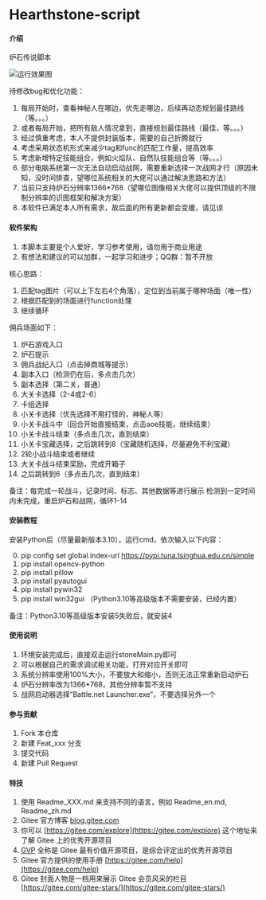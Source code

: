 # Hearthstone-script

#### 介绍
炉石传说脚本

![运行效果图](https://images.gitee.com/uploads/images/2021/1106/230520_39c51f67_9929826.png "QQ拼音截图20211106230402.png")

待修改bug和优化功能：
1. 每局开始时，查看神秘人在哪边，优先走哪边，后续再动态规划最佳路线（等。。。）
2. 或者每局开始，把所有敌人情况拿到，直接规划最佳路线（最佳，等。。。）
3. 经过慎重考虑，本人不提供封装版本，需要的自己折腾就行
4. 考虑采用状态机形式来减少tag和func的匹配工作量，提高效率
5. 考虑新增特定技能组合，例如火焰队、自然队技能组合等（等。。。）
6. 部分电脑系统第一次无法自动启动战网，需要重新选择一次战网才行（原因未知，没时间排查，望哪位系统相关的大佬可以通过解决思路和方法）
7. 当前只支持炉石分辨率1366*768（望哪位图像相关大佬可以提供顶级的不限制分辨率的识图框架和解决方案）
8. 本软件已满足本人所有需求，故后面的所有更新都会变缓，请见谅

#### 软件架构
1. 本脚本主要是个人爱好，学习参考使用，请勿用于商业用途
2. 有想法和建议的可以加群，一起学习和进步；QQ群：暂不开放

核心思路：
1. 匹配tag图片（可以上下左右4个角落），定位到当前属于哪种场面（唯一性）
2. 根据匹配到的场面进行function处理
3. 继续循环

佣兵场面如下：
1. 炉石游戏入口
2. 炉石提示
3. 佣兵战纪入口（点击掉商城等提示）
4. 副本入口（检测仍在后，多点击几次）
5. 副本选择（第二关，普通）
6. 大关卡选择（2-4或2-6）
7. 卡组选择
8. 小关卡选择（优先选择不用打怪的，神秘人等）
9. 小关卡战斗中（回合开始直接结束，点击aoe技能，继续结束）
10. 小关卡战斗结束（多点击几次，直到结束）
11. 小关卡宝藏选择，之后跳转到8（宝藏随机选择，尽量避免不利宝藏）
12. 2轮小战斗结束或者继续
13. 大关卡战斗结束奖励，完成开箱子
14. 之后跳转到6（多点击几次，直到结束）

备注：每完成一轮战斗，记录时间、标志、其他数据等进行展示
检测到一定时间内未完成，重启炉石和战网，循环1-14

#### 安装教程

安装Python后（尽量最新版本3.10），运行cmd，依次输入以下内容：

0. pip config set global.index-url https://pypi.tuna.tsinghua.edu.cn/simple
1. pip install opencv-python
2. pip install pillow
3. pip install pyautogui
4. pip install pywin32
5. pip install win32gui （Python3.10等高级版本不需要安装，已经内置） 

备注：Python3.10等高级版本安装5失败后，就安装4

#### 使用说明

1. 环境安装完成后，直接双击运行stoneMain.py即可
2. 可以根据自己的需求调试相关功能，打开对应开关即可
3. 系统分辨率使用100%大小，不要放大和缩小，否则无法正常重新启动炉石
4. 炉石分辨率改为1366*768，其他分辨率暂不支持
5. 战网启动器选择“Battle.net Launcher.exe”，不要选择另外一个

#### 参与贡献

1.  Fork 本仓库
2.  新建 Feat_xxx 分支
3.  提交代码
4.  新建 Pull Request


#### 特技

1.  使用 Readme\_XXX.md 来支持不同的语言，例如 Readme\_en.md, Readme\_zh.md
2.  Gitee 官方博客 [blog.gitee.com](https://blog.gitee.com)
3.  你可以 [https://gitee.com/explore](https://gitee.com/explore) 这个地址来了解 Gitee 上的优秀开源项目
4.  [GVP](https://gitee.com/gvp) 全称是 Gitee 最有价值开源项目，是综合评定出的优秀开源项目
5.  Gitee 官方提供的使用手册 [https://gitee.com/help](https://gitee.com/help)
6.  Gitee 封面人物是一档用来展示 Gitee 会员风采的栏目 [https://gitee.com/gitee-stars/](https://gitee.com/gitee-stars/)
